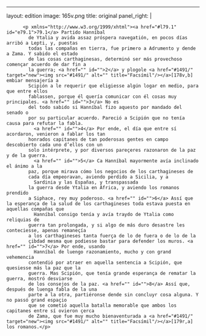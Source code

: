 <?xml version="1.0" encoding="UTF-8"?>
---
layout: edition
image: 165v.png 
title: original 
panel_right: |  
            
          <p xmlns="http://www.w3.org/1999/xhtml"><a href="#l79.1" id="e79.1">79.1</a> Partido Hanníbal
            de Ytalia y avida assaz próspera navegatión, en pocos días arribó a Lepti, y, puestas
            todas las compañas en tierra, fue primero a Adrumento y dende a Zama. Y sabido el estado
            de las cosas carthaginesas, determinó ser más provechoso començar acuerdo de dar fin a
            la guerra; <a href="" id="">2</a> y plogole <a href="#1491/" target="new"><img src="#1491/" alt="" title="Facsímil"/></a>[178v,b] embiar mensajería a
            Scipión a le requerir que eligiesse algún logar en medio, para que entre ellos
            fablassen, porque él quería comunicar con él cosas muy principales. <a href="" id="">3</a> No es
            del todo sabido si Hanníbal fizo aquesto por mandado del senado o
            por su particular acuerdo. Pareció a Scipión que no tenía causa para refutar la fabla.
              <a href="" id="">4</a> Por ende, el día que entre sí acordaron, venieron a fablar los tan
            honrados capitanes de tan poderosas gentes en campo descobierto cada uno d’ellos con un
            solo intérprete, y por diversos pareçeres razonaron de la paz y de la guerra.
              <a href="" id="">5</a> Ca Hanníbal mayormente avía inclinado el ánimo a la
            paz, porque mirava cómo los negocios de los carthagineses de
            cada día empeoravan, aviendo perdido a Sicilia, y a
              Sardinia y las Españas, y transpassada
            la guerra desde Ytalia en África, y aviendo los romanos prendido
            a Siphace, rey muy poderoso. <a href="" id="">6</a> Assí que la esperança de la salud de los carthagineses toda estava puesta en aquellas compañas que
              Hanníbal consigo tenía y avía traydo de Ytalia como reliquias de
            guerra tan prolongada, y si algo de más duro desastre les conteciesse, apenas remaneçía
            a los carthagineses tanta fuerça de lo de fuera o de lo de la
            çibdad mesma que podiesse bastar para defender los muros. <a href="" id="">7</a> Por ende, usando
              Hanníbal de luengo razonamiento, mucho y con grand vehemencia
            contendió por atraer en aquella sentencia a Scipión, que quesiesse más la paz que la
            guerra. Mas Scipión, que tenía grande esperança de rematar la guerra, mostró desviarse
            de los consejos de la paz. <a href="" id="">8</a> Assí que, después de luenga fabla de la una
            parte a la otra, partiéronse dende sin concluyr cosa alguna. Y no passó grand espaçio
            que se cometió aquella batalla memorable que ambos los capitanes entre sí ovieron çerca
            de Zama, que fue muy mucho bienaventurada a <a href="#1491/" target="new"><img src="#1491/" alt="" title="Facsímil"/></a>[179r,a] los romanos.</p>
        